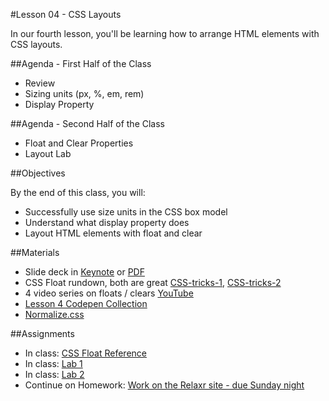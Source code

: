 #Lesson 04 - CSS Layouts

In our fourth lesson, you'll be learning how to arrange HTML elements with CSS layouts.

##Agenda - First Half of the Class

*	Review
* Sizing units (px, %, em, rem)
* Display Property

##Agenda - Second Half of the Class

* Float and Clear Properties
* Layout Lab

##Objectives

By the end of this class, you will:

* Successfully use size units in the CSS box model
* Understand what display property does
* Layout HTML elements with float and clear


##Materials

* Slide deck in [Keynote](GA-FEWD-lesson04-layout.key) or [PDF](GA-FEWD-lesson04-layout.pdf)
* CSS Float rundown, both are great [CSS-tricks-1](https://css-tricks.com/all-about-floats/), [CSS-tricks-2](https://css-tricks.com/almanac/properties/f/float/)
* 4 video series on floats / clears [YouTube](https://www.youtube.com/playlist?list=PLWjCJDeWfDdd0KA55h2H466wmas8X2kF0)
* [Lesson 4 Codepen Collection](http://codepen.io/collection/ngkLPq/)
* [Normalize.css](http://necolas.github.io/normalize.css/)

##Assignments
* In class: [CSS Float Reference](assignments/00-css-layout-reference)
* In class: [Lab 1](assignments/01-recall-what-weve-been-doing)
* In class: [Lab 2](assignments/02-layout-primetime)
* Continue on Homework: [Work on the Relaxr site - due Sunday night](https://github.com/ga-students/FEWD-DC-25/tree/master/Week_02_Styling/homework)
